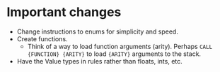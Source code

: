 # Important changes
-   Change instructions to enums for simplicity and speed.
-   Create functions.
    -   Think of a way to load function arguments (arity). Perhaps `CALL {FUNCTION} {ARITY}` to load `{ARITY}` arguments to the stack.
-   Have the Value types in rules rather than floats, ints, etc.
